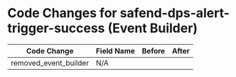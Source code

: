 # Code Changes for safend-dps-alert-trigger-success (Event Builder)

| Code Change | Field Name | Before | After |
|-------------|------------|--------|-------|
| removed_event_builder | N/A |  |  |
